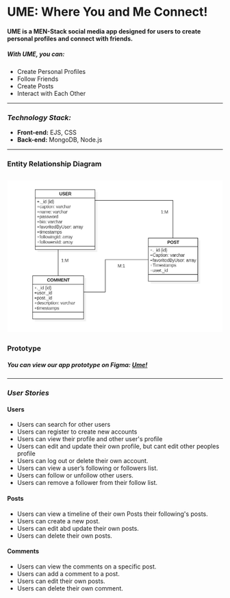 # UME: Where You and Me Connect!

#### UME is a MEN-Stack social media app designed for users to create personal profiles and connect with friends.

##### _With UME, you can:_

- Create Personal Profiles
- Follow Friends
- Create Posts
- Interact with Each Other

---

### _Technology Stack:_

- **Front-end:** EJS, CSS
- **Back-end:** MongoDB, Node.js

---

### Entity Relationship Diagram

## ![ERD](./images/image.png)

### Prototype

##### You can view our app prototype on Figma: [Ume!](https://www.figma.com/design/eDMvcsURIvutKbY7duoxe0/UME?node-id=31-511&t=yuzEu3rNqDhepziH-1)

---

### _User Stories_

#### Users

- Users can search for other users
- Users can register to create new accounts
- Users can view their profile and other user's profile
- Users can edit and update their own profile, but cant edit other peoples profile
- Users can log out or delete their own account.
- Users can view a user’s following or followers list.
- Users can follow or unfollow other users.
- Users can remove a follower from their follow list.

#### Posts

- Users can view a timeline of their own Posts their following's posts.
- Users can create a new post.
- Users can edit abd update their own posts.
- Users can delete their own posts.

#### Comments

- Users can view the comments on a specific post.
- Users can add a comment to a post.
- Users can edit their own posts.
- Users can delete their own comment.
